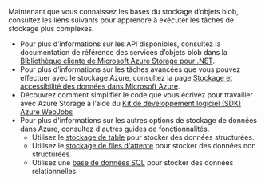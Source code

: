
Maintenant que vous connaissez les bases du stockage d’objets blob, consultez les liens suivants pour apprendre à exécuter les tâches de stockage plus complexes.

- Pour plus d’informations sur les API disponibles, consultez la documentation de référence des services d’objets blob dans la [Bibliothèque cliente de Microsoft Azure Storage pour .NET](http://go.microsoft.com/fwlink/?LinkID=390731).
- Pour plus d’informations sur les tâches avancées que vous pouvez effectuer avec le stockage Azure, consultez la page [Stockage et accessibilité des données dans Microsoft Azure](https://msdn.microsoft.com/library/azure/gg433040.aspx).    
- Découvrez comment simplifier le code que vous écrivez pour travailler avec Azure Storage à l’aide du [Kit de développement logiciel (SDK) Azure WebJobs](../app-service/websites-dotnet-webjobs-sdk.md)
- Pour plus d'informations sur les autres options de stockage de données dans Azure, consultez d'autres guides de fonctionnalités.
  - Utilisez le [stockage de table](./storage-dotnet-how-to-use-tables.md) pour stocker des données structurées.
  - Utilisez le [stockage de files d'attente](./storage-dotnet-how-to-use-queues.md) pour stocker des données non structurées.
  - Utilisez une [base de données SQL](../sql-database/sql-database-dotnet-how-to-use.md) pour stocker des données relationnelles.

<!---HONumber=Oct15_HO3-->